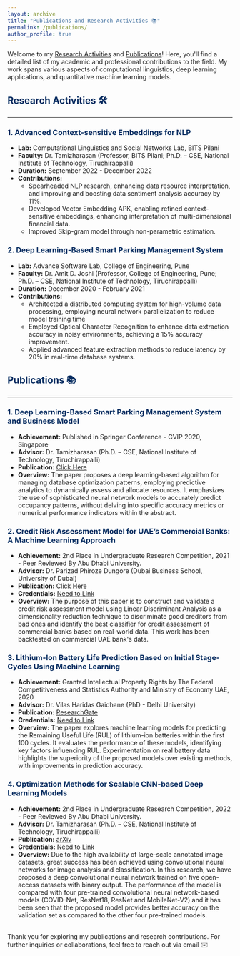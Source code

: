 ```yaml
---
layout: archive
title: "Publications and Research Activities 📚"
permalink: /publications/
author_profile: true
---
```


Welcome to my [Research Activities](#researchactivities) and [Publications](#publications)! Here, you'll find a detailed list of my academic and professional contributions to the field. My work spans various aspects of computational linguistics, deep learning applications, and quantitative machine learning models. 

<a name="researchactivities"></a>

## <span style="color: #062C60;">Research Activities 🛠️</span>
---
### <span style="color: #062C60;">1. Advanced Context-sensitive Embeddings for NLP</span>
- **Lab:** Computational Linguistics and Social Networks Lab, BITS Pilani
- **Faculty:** Dr. Tamizharasan (Professor, BITS Pilani; Ph.D. – CSE, National Institute of Technology, Tiruchirappalli)
- **Duration:** September 2022 - December 2022
- **Contributions:**
  - Spearheaded NLP research, enhancing data resource interpretation, and improving and boosting data sentiment analysis accuracy by 11%.
  - Developed Vector Embedding APK, enabling refined context-sensitive embeddings, enhancing interpretation of multi-dimensional financial data.
  - Improved Skip-gram model through non-parametric estimation.

### <span style="color: #062C60;">2. Deep Learning-Based Smart Parking Management System</span>
- **Lab:** Advance Software Lab, College of Engineering, Pune
- **Faculty:** Dr. Amit D. Joshi (Professor, College of Engineering, Pune; Ph.D. – CSE, National Institute of Technology, Tiruchirappalli)
- **Duration:** December 2020 - February 2021
- **Contributions:**
  - Architected a distributed computing system for high-volume data processing, employing neural network parallelization to reduce model training time
  - Employed Optical Character Recognition to enhance data extraction accuracy in noisy environments, achieving a 15% accuracy improvement.
  - Applied advanced feature extraction methods to reduce latency by 20% in real-time database systems.
    
<a name="publications"></a>

## <span style="color: #062C60;">Publications 📚</span>
---
### <span style="color: #062C60;">1. Deep Learning-Based Smart Parking Management System and Business Model</span>
- **Achievement:** Published in Springer Conference - CVIP 2020, Singapore
- **Advisor:** Dr. Tamizharasan (Ph.D. – CSE, National Institute of Technology, Tiruchirappalli)
- **Publication:** [Click Here](https://link.springer.com/chapter/10.1007/978-981-16-1103-2_11)
- **Overview:** The paper proposes a deep learning-based algorithm for managing database optimization patterns, employing predictive analytics to dynamically assess and allocate resources. It emphasizes the use of sophisticated neural network models to accurately predict occupancy patterns, without delving into specific accuracy metrics or numerical performance indicators within the abstract.

### <span style="color: #062C60;">2. Credit Risk Assessment Model for UAE’s Commercial Banks: A Machine Learning Approach</span>
- **Achievement:** 2nd Place in Undergraduate Research Competition, 2021 - Peer Reviewed By Abu Dhabi University.
- **Advisor:** Dr. Parizad Phiroze Dungore (Dubai Business School, University of Dubai)
- **Publication:** [Click Here](https://www.researchgate.net/publication/353738030_Credit_Risk_Assessment_Model_for_UAE%27s_Commercial_Banks_A_Machine_Learning_Approach)
- **Credentials:** [Need to Link](http://www.adityacertificate.com)
- **Overview:** The purpose of this paper is to construct and validate a credit risk assessment model using Linear Discriminant Analysis as a dimensionality reduction technique to discriminate good creditors from bad ones and identify the best classifier for credit assessment of commercial banks based on real-world data. This work has been backtested on commercial UAE bank's data.

### <span style="color: #062C60;">3. Lithium-Ion Battery Life Prediction Based on Initial Stage-Cycles Using Machine Learning</span>
- **Achievement:** Granted Intellectual Property Rights by The Federal Competitiveness and Statistics Authority and Ministry of Economy UAE, 2020
- **Advisor:** Dr. Vilas Haridas Gaidhane (PhD - Delhi University)
- **Publication:** [ResearchGate](https://www.researchgate.net/publication/353738042_Lithium-Ion_Battery_Life_Prediction_Based_on_Initial_Stage-Cycles_Using_Machine_Learning)
- **Credentials:** [Need to Link](http://www.adityacertificate.com)
- **Overview:** The paper explores machine learning models for predicting the Remaining Useful Life (RUL) of lithium-ion batteries within the first 100 cycles. It evaluates the performance of these models, identifying key factors influencing RUL. Experimentation on real battery data highlights the superiority of the proposed models over existing methods, with improvements in prediction accuracy.

### <span style="color: #062C60;">4. Optimization Methods for Scalable CNN-based Deep Learning Models</span>
- **Achievement:** 2nd Place in Undergraduate Research Competition, 2022 - Peer Reviewed By Abu Dhabi University.
- **Advisor:** Dr. Tamizharasan (Ph.D. – CSE, National Institute of Technology, Tiruchirappalli)
- **Publication:** [arXiv](https://arxiv.org/abs/2201.09952)
- **Credentials:** [Need to Link](http://www.adityacertificate.com)
- **Overview:** Due to the high availability of large-scale annotated image datasets, great success has been achieved using convolutional neural networks for image analysis and classification. In this research, we have proposed a deep convolutional neural network trained on five open-access datasets with binary output. The performance of the model is compared with four pre-trained convolutional neural network-based models (COVID-Net, ResNet18, ResNet and MobileNet-V2) and it has been seen that the proposed model provides better accuracy on the validation set as compared to the other four pre-trained models.

<br>
Thank you for exploring my publications and research contributions. For further inquiries or collaborations, feel free to reach out via email ✉️
